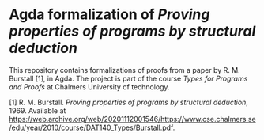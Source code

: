 # Agda formalization of *Proving properties of programs by structural deduction*
This repository contains formalizations of proofs from a paper by 
R. M. Burstall [1], in Agda. The project is part of the course *Types for Programs and Proofs* at 
Chalmers University of technology.

[1] R. M. Burstall. *Proving properties of programs by structural deduction*, 1969. Available at 
<https://web.archive.org/web/20201112001546/https://www.cse.chalmers.se/edu/year/2010/course/DAT140_Types/Burstall.pdf>.
